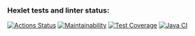 ### Hexlet tests and linter status:
[![Actions Status](https://github.com/Lunycat/java-project-71/actions/workflows/hexlet-check.yml/badge.svg)](https://github.com/Lunycat/java-project-71/actions)
[![Maintainability](https://api.codeclimate.com/v1/badges/e1a569359340e85ff88d/maintainability)](https://codeclimate.com/github/Lunycat/java-project-71/maintainability)
[![Test Coverage](https://api.codeclimate.com/v1/badges/e1a569359340e85ff88d/test_coverage)](https://codeclimate.com/github/Lunycat/java-project-71/test_coverage)
[![Java CI](https://github.com/Lunycat/java-project-71/actions/workflows/main.yml/badge.svg)](https://github.com/Lunycat/java-project-71/actions/workflows/main.yml)
